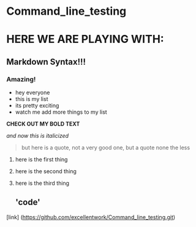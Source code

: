 # Command_line_testing

# HERE WE ARE PLAYING WITH:
## Markdown Syntax!!!
### Amazing!

- hey everyone
- this is my list
- its pretty exciting
- watch me add more things to my list

**CHECK OUT MY BOLD TEXT**

*and now this is italicized*

  > but here is a quote, not a very good one, but a quote none the less

1. here is the first thing
2. here is the second thing
3. here is the third thing


   'code'
   ---
   
[link] (https://github.com/excellentwork/Command_line_testing.git)
